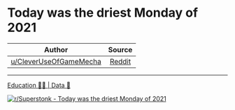 Today was the driest Monday of 2021
===================================

| Author       | Source       | 
| :-------------: |:-------------:|
|  [u/CleverUseOfGameMecha](https://www.reddit.com/user/CleverUseOfGameMecha/) | [Reddit](https://www.reddit.com/r/Superstonk/comments/nkajly/today_was_the_driest_monday_of_2021/) | 

---

[Education 👨‍🏫 | Data 🔢](https://www.reddit.com/r/Superstonk/search?q=flair_name%3A%22Education%20%F0%9F%91%A8%E2%80%8D%F0%9F%8F%AB%20%7C%20Data%20%F0%9F%94%A2%22&restrict_sr=1)

[![r/Superstonk - Today was the driest Monday of 2021](https://preview.redd.it/tos2yfvhc5171.png?width=960&crop=smart&auto=webp&s=92d10b0e56b79e92f3d29d8bdd8c49bf54c2ca56)](https://i.redd.it/tos2yfvhc5171.png)
